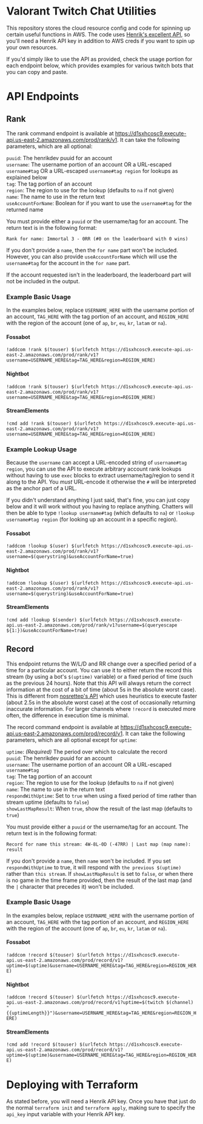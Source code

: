 Valorant Twitch Chat Utilities
==============================

This repository stores the cloud resource config and code for spinning up certain useful functions in AWS. The code uses [Henrik's excellent API](https://docs.henrikdev.xyz/valorant/general), so you'll need a Henrik API key in addition to AWS creds if you want to spin up your own resources.

If you'd simply like to use the API as provided, check the usage portion for each endpoint below, which provides examples for various twitch bots that you can copy and paste.

# API Endpoints

## Rank

The rank command endpoint is available at https://d1sxhcosc9.execute-api.us-east-2.amazonaws.com/prod/rank/v1. It can take the following parameters, which are all optional:

`puuid`: The henrikdev puuid for an account  
`username`: The username portion of an account OR a URL-escaped `username#tag` OR a URL-escaped `username#tag region` for lookups as explained below  
`tag`: The tag portion of an account  
`region`: The region to use for the lookup (defaults to `na` if not given)  
`name`: The name to use in the return text  
`useAccountForName`: Boolean for if you want to use the `username#tag` for the returned name  

You must provide either a `puuid` or the username/tag for an account. The return text is in the following format:

```
Rank for name: Immortal 3 - 0RR (#0 on the leaderboard with 0 wins)
```

If you don't provide a `name`, then the `for name` part won't be included. However, you can also provide `useAccountForName` which will use the `username#tag` for the account in the `for name` part.

If the account requested isn't in the leaderboard, the leaderboard part will not be included in the output.

### Example Basic Usage

In the examples below, replace `USERNAME_HERE` with the username portion of an account, `TAG_HERE` with the tag portion of an account, and `REGION_HERE` with the region of the account (one of `ap`, `br`, `eu`, `kr`, `latam` or `na`).

#### Fossabot
```!addcom !rank $(touser) $(urlfetch https://d1sxhcosc9.execute-api.us-east-2.amazonaws.com/prod/rank/v1?username=USERNAME_HERE&tag=TAG_HERE&region=REGION_HERE)```

#### Nightbot
```!addcom !rank $(touser) $(urlfetch https://d1sxhcosc9.execute-api.us-east-2.amazonaws.com/prod/rank/v1?username=USERNAME_HERE&tag=TAG_HERE&region=REGION_HERE)```

#### StreamElements
```!cmd add !rank $(touser) $(urlfetch https://d1sxhcosc9.execute-api.us-east-2.amazonaws.com/prod/rank/v1?username=USERNAME_HERE&tag=TAG_HERE&region=REGION_HERE)```

### Example Lookup Usage

Because the `username` can accept a URL-encoded string of `username#tag region`, you can use the API to execute arbitrary account rank lookups without having to use `exec` blocks to extract username/tag/region to send it along to the API. You _must_ URL-encode it otherwise the `#` will be interpreted as the anchor part of a URL.

If you didn't understand anything I just said, that's fine, you can just copy below and it will work without you having to replace anything. Chatters will then be able to type `!lookup username#tag` (which defaults to `na`) or `!lookup username#tag region` (for looking up an account in a specific region).

#### Fossabot
```!addcom !lookup $(user) $(urlfetch https://d1sxhcosc9.execute-api.us-east-2.amazonaws.com/prod/rank/v1?username=$(querystring)&useAccountForName=true)```

#### Nightbot
```!addcom !lookup $(user) $(urlfetch https://d1sxhcosc9.execute-api.us-east-2.amazonaws.com/prod/rank/v1?username=$(querystring)&useAccountForName=true)```

#### StreamElements
```!cmd add !lookup $(sender) $(urlfetch https://d1sxhcosc9.execute-api.us-east-2.amazonaws.com/prod/rank/v1?username=$(queryescape ${1:})&useAccountForName=true)```

## Record

This endpoint returns the W/L/D and RR change over a specified period of a time for a particular account. You can use it to either return the record this stream (by using a bot's `$(uptime)` variable) or a fixed period of time (such as the previous 24 hours). Note that this API will always return the correct information at the cost of a bit of time (about 5s in the absolute worst case). This is different from [nosrettep's API](https://github.com/nosrettep/ValorantRecordCommand/blob/main/LAMBDA_README.md) which uses heuristics to execute faster (about 2.5s in the absolute worst case) at the cost of occasionally returning inaccurate information. For larger channels where `!record` is executed more often, the difference in execution time is minimal.

The record command endpoint is available at https://d1sxhcosc9.execute-api.us-east-2.amazonaws.com/prod/record/v1. It can take the following parameters, which are all optional except for `uptime`:

`uptime`: _(Required)_ The period over which to calculate the record  
`puuid`: The henrikdev puuid for an account  
`username`: The username portion of an account OR a URL-escaped `username#tag`  
`tag`: The tag portion of an account  
`region`: The region to use for the lookup (defaults to `na` if not given)  
`name`: The name to use in the return text  
`respondWithUptime`: Set to `true` when using a fixed period of time rather than stream uptime (defaults to `false`)  
`showLastMapResult`: When `true`, show the result of the last map (defaults to `true`)  

You must provide either a `puuid` or the username/tag for an account. The return text is in the following format:

```
Record for name this stream: 4W-8L-0D (-47RR) | Last map (map name): result
```

If you don't provide a `name`, then `name` won't be included. If you set `respondWithUptime` to true, it will respond with `the previous $(uptime)` rather than `this stream`. If `showLastMapResult` is set to `false`, or when there is no game in the time frame provided, then the result of the last map (and the `|` character that precedes it) won't be included.

### Example Basic Usage

In the examples below, replace `USERNAME_HERE` with the username portion of an account, `TAG_HERE` with the tag portion of an account, and `REGION_HERE` with the region of the account (one of `ap`, `br`, `eu`, `kr`, `latam` or `na`).

#### Fossabot
```!addcom !record $(touser) $(urlfetch https://d1sxhcosc9.execute-api.us-east-2.amazonaws.com/prod/record/v1?uptime=$(uptime)&username=USERNAME_HERE&tag=TAG_HERE&region=REGION_HERE)```

#### Nightbot
```!addcom !record $(touser) $(urlfetch https://d1sxhcosc9.execute-api.us-east-2.amazonaws.com/prod/record/v1?uptime=$(twitch $(channel) "{{uptimeLength}}")&username=USERNAME_HERE&tag=TAG_HERE&region=REGION_HERE)```

#### StreamElements
```!cmd add !record $(touser) $(urlfetch https://d1sxhcosc9.execute-api.us-east-2.amazonaws.com/prod/record/v1?uptime=$(uptime)&username=USERNAME_HERE&tag=TAG_HERE&region=REGION_HERE)```

# Deploying with Terraform

As stated before, you will need a Henrik API key. Once you have that just do the normal `terraform init` and `terraform apply`, making sure to specify the `api_key` input variable with your Henrik API key.